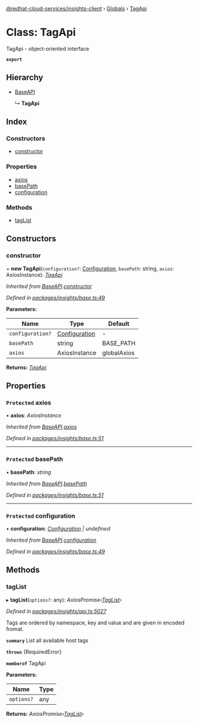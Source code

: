 [@redhat-cloud-services/insights-client](../README.md) › [Globals](../globals.md) › [TagApi](tagapi.md)

# Class: TagApi

TagApi - object-oriented interface

**`export`** 

## Hierarchy

* [BaseAPI](baseapi.md)

  ↳ **TagApi**

## Index

### Constructors

* [constructor](tagapi.md#constructor)

### Properties

* [axios](tagapi.md#protected-axios)
* [basePath](tagapi.md#protected-basepath)
* [configuration](tagapi.md#protected-configuration)

### Methods

* [tagList](tagapi.md#taglist)

## Constructors

###  constructor

\+ **new TagApi**(`configuration?`: [Configuration](configuration.md), `basePath`: string, `axios`: AxiosInstance): *[TagApi](tagapi.md)*

*Inherited from [BaseAPI](baseapi.md).[constructor](baseapi.md#constructor)*

*Defined in [packages/insights/base.ts:49](https://github.com/RedHatInsights/javascript-clients/blob/master/packages/insights/base.ts#L49)*

**Parameters:**

Name | Type | Default |
------ | ------ | ------ |
`configuration?` | [Configuration](configuration.md) | - |
`basePath` | string | BASE_PATH |
`axios` | AxiosInstance | globalAxios |

**Returns:** *[TagApi](tagapi.md)*

## Properties

### `Protected` axios

• **axios**: *AxiosInstance*

*Inherited from [BaseAPI](baseapi.md).[axios](baseapi.md#protected-axios)*

*Defined in [packages/insights/base.ts:51](https://github.com/RedHatInsights/javascript-clients/blob/master/packages/insights/base.ts#L51)*

___

### `Protected` basePath

• **basePath**: *string*

*Inherited from [BaseAPI](baseapi.md).[basePath](baseapi.md#protected-basepath)*

*Defined in [packages/insights/base.ts:51](https://github.com/RedHatInsights/javascript-clients/blob/master/packages/insights/base.ts#L51)*

___

### `Protected` configuration

• **configuration**: *[Configuration](configuration.md) | undefined*

*Inherited from [BaseAPI](baseapi.md).[configuration](baseapi.md#protected-configuration)*

*Defined in [packages/insights/base.ts:49](https://github.com/RedHatInsights/javascript-clients/blob/master/packages/insights/base.ts#L49)*

## Methods

###  tagList

▸ **tagList**(`options?`: any): *AxiosPromise‹[TagList](../interfaces/taglist.md)›*

*Defined in [packages/insights/api.ts:5027](https://github.com/RedHatInsights/javascript-clients/blob/master/packages/insights/api.ts#L5027)*

Tags are ordered by namespace, key and value and are given in encoded fromat.

**`summary`** List all available host tags

**`throws`** {RequiredError}

**`memberof`** TagApi

**Parameters:**

Name | Type |
------ | ------ |
`options?` | any |

**Returns:** *AxiosPromise‹[TagList](../interfaces/taglist.md)›*
